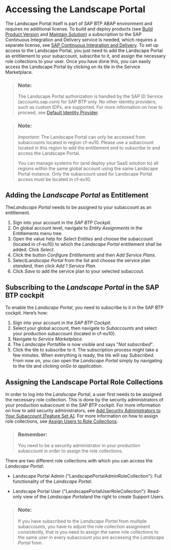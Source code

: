 <!-- loio2e1e3931d39b4e2e88a411799de31616 -->

# Accessing the Landscape Portal

The Landscape Portal itself is part of SAP BTP ABAP environment and requires no additional license. To build and deploy products \(see [Build Product Version](build-product-version-8120bf6.md) and [Maintain Solution](maintain-solution-4985d3c.md)\) a subscription to the SAP Continuous Integration and Delivery service is needed, which requires a separate license, see [SAP Continuous Integration and Delivery](https://discovery-center.cloud.sap/serviceCatalog/continuous-integration--delivery?region=all). To set up access to the Landscape Portal, you just need to add the Landscape Portal as entitlement to your subaccount, subscribe to it, and assign the necessary role collections to your user. Once you have done this, you can easily access the Landscape Portal by clicking on its tile in the Service Marketplace.

> ### Note:  
> The Landscape Portal authorization is handled by the SAP ID Service \(accounts.sap.com\) for SAP BTP only. No other identity providers, such as custom IDPs, are supported. For more information on how to proceed, see [Default Identity Provider](https://help.sap.com/docs/btp/sap-business-technology-platform/default-identity-provider?version=Cloud).

> ### Note:  
> *Important*: The Landscape Portal can only be accessed from subaccounts located in region cf-eu10. Please use a subaccount located in this region to add the entitlement and to subscribe to and access the Landscape Portal.
> 
> You can manage systems for \(and deploy your SaaS solution to\) all regions within the same global account using the same Landscape Portal instance. Only the subaccount used for Landscape Portal access must be located in cf-eu10.



<a name="loio2e1e3931d39b4e2e88a411799de31616__section_pgv_55b_jtb"/>

## Adding the *Landscape Portal* as Entitlement

The*Landscape Portal* needs to be assigned to your subaccount as an entitlement.

1.  Sign into your account in the *SAP BTP Cockpit*.
2.  On global account level, navigate to *Entity Assignments* in the Entitlements menu tree.
3.  Open the value help for *Select Entities* and choose the subaccount \(located in cf-eu10\) to which the *Landscape Portal* entitlement shall be added. Click *Select*.
4.  Click the button *Configure Entitlements* and then *Add Service Plans*.
5.  Select*Landscape Portal* from the list and choose the service plan *standard*, then click *Add 1 Service Plan*.
6.  Click *Save* to add the service plan to your selected subaccout.



<a name="loio2e1e3931d39b4e2e88a411799de31616__section_phm_2rp_qmb"/>

## Subscribing to the *Landscape Portal* in the SAP BTP cockpit

To enable the *Landscape Portal*, you need to subscribe to it in the SAP BTP cockpit. Here’s how:

1.  Sign into your account in the *SAP BTP Cockpit*.
2.  Select your global account, then navigate to *Subaccounts* and select your production subaccount \(located in cf-eu10\).
3.  Navigate to *Service Marketplace*.
4.  The *Landscape Portal*tile is now visible and says "*Not subscribed*".
5.  Click the tile to subscribe to it. The subscription process might take a few minutes. When everything is ready, the tile will say *Subscribed*. From now on, you can open the *Landscape Portal* simply by navigating to the tile and clicking on*Go to application*.



<a name="loio2e1e3931d39b4e2e88a411799de31616__section_rr3_5sp_qmb"/>

## Assigning the Landscape Portal Role Collections

In order to log into the *Landscape Portal*, a user first needs to be assigned the necessary role collection. This is done by the security administrators of your production subaccount in the SAP BTP cockpit. For more information on how to add security administrators, see [Add Security Administrators to Your Subaccount \[Feature Set A\]](https://help.sap.com/viewer/65de2977205c403bbc107264b8eccf4b/Cloud/en-US/fea877c449ba4c5fbb0aafd92a80afb4.html). For more information on how to assign role collections, see [Assign Users to Role Collections](https://help.sap.com/viewer/65de2977205c403bbc107264b8eccf4b/Cloud/en-US/c5766765bda74ad59fe656977c8fa4d6.html).

> ### Remember:  
> You need to be a security administrator in your production subaccount in order to assign the role collections. 

There are two different role collections with which you can access the *Landscape Portal*:

-   Landscape Portal Admin \("LandscapePortalAdminRoleCollection"\): Full functionality of the *Landscape Portal*.

-   Landscape Portal User \("LandscapePortalUserRoleCollection"\): Read-only view of the *Landscape Portal*and the right to create Support Users.


> ### Note:  
> If you have subscribed to the *Landscape Portal* from multiple subaccounts, you have to adjust the role collection assignment consistently, that is you need to assign the same role collections to the same user in every subaccount you are accessing the *Landscape Portal* from.

